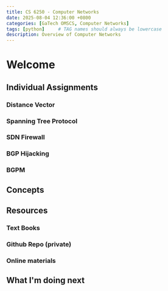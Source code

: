 ```yaml
---
title: CS 6250 - Computer Networks
date: 2025-08-04 12:36:00 +0800
categories: [GaTech OMSCS, Computer Networks]
tags: [python]     # TAG names should always be lowercase
description: Overview of Computer Networks   
---
```

# Welcome


## Individual Assignments 


### Distance Vector

### Spanning Tree Protocol

### SDN Firewall

### BGP Hijacking

### BGPM

## Concepts 


## Resources

### Text Books

### Github Repo (private)

### Online materials


## What I'm doing next
